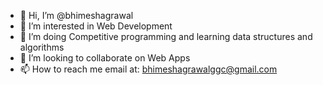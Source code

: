 - 👋 Hi, I’m @bhimeshagrawal
- 👀 I’m interested in Web Development
- 🌱 I’m doing Competitive programming and learning data structures and algorithms
- 💞️ I’m looking to collaborate on Web Apps
- 📫 How to reach me email at: bhimeshagrawalggc@gmail.com
